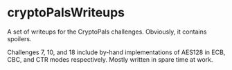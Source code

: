 # cryptoPalsWriteups
A set of writeups for the CryptoPals challenges. Obviously, it contains spoilers.

Challenges 7, 10, and 18 include by-hand implementations of AES128 in ECB, CBC, and CTR modes respectively.
Mostly written in spare time at work.
